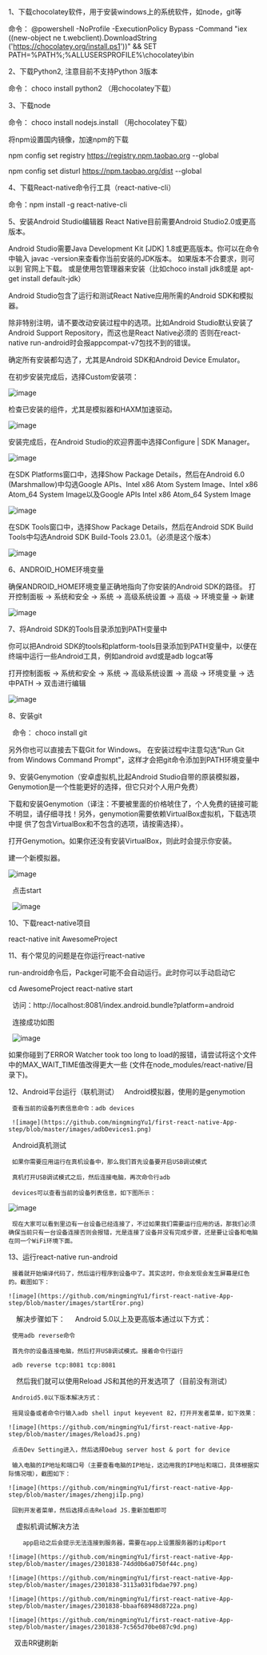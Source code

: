 1、下载chocolatey软件，用于安装windows上的系统软件，如node，git等 

  命令： 
    @powershell -NoProfile -ExecutionPolicy Bypass -Command "iex ((new-object ne   t.webclient).DownloadString
    ('https://chocolatey.org/install.ps1'))" && SET PATH=%PATH%;%ALLUSERSPROFILE%\chocolatey\bin
	 
2、下载Python2,  注意目前不支持Python 3版本

  命令： choco install python2 （用chocolatey下载）

3、下载node

   命令： choco install nodejs.install  （用chocolatey下载）
   
   将npm设置国内镜像，加速npm的下载
   
   npm config set registry https://registry.npm.taobao.org --global
   
   npm config set disturl https://npm.taobao.org/dist --global
   
4、下载React-native命令行工具（react-native-cli）

   命令：npm install -g react-native-cli
   
5、安装Android Studio编辑器  React Native目前需要Android Studio2.0或更高版本。

   Android Studio需要Java Development Kit [JDK] 1.8或更高版本。你可以在命令中输入 javac -version来查看你当前安装的JDK版本。
   如果版本不合要求，则可以到 官网上下载。 或是使用包管理器来安装（比如choco install jdk8或是 apt-get install default-jdk）
   
   Android Studio包含了运行和测试React Native应用所需的Android SDK和模拟器。
   
   除非特别注明，请不要改动安装过程中的选项。比如Android Studio默认安装了 Android Support Repository，而这也是React Native必须的
   否则在react-native run-android时会报appcompat-v7包找不到的错误。
   
   确定所有安装都勾选了，尤其是Android SDK和Android Device Emulator。
   
   在初步安装完成后，选择Custom安装项：

   ![image](https://github.com/mingmingYu1/first-react-native-App-step/blob/master/images/react-native-android-studio-custom-install-windows.png)
   
   检查已安装的组件，尤其是模拟器和HAXM加速驱动。

   ![image](https://github.com/mingmingYu1/first-react-native-App-step/blob/master/images/react-native-android-studio-verify-installs-windows.png)
   
   安装完成后，在Android Studio的欢迎界面中选择Configure | SDK Manager。

   ![image](https://github.com/mingmingYu1/first-react-native-App-step/blob/master/images/react-native-android-studio-configure-sdk-windows.png)
   
   在SDK Platforms窗口中，选择Show Package Details，然后在Android 6.0 (Marshmallow)中勾选Google APIs、Intel x86 Atom System Image、Intel x86   Atom_64 System Image以及Google APIs Intel x86 Atom_64 System Image

   ![image](https://github.com/mingmingYu1/first-react-native-App-step/blob/master/images/react-native-android-studio-android-sdk-platforms-windows.png)

   在SDK Tools窗口中，选择Show Package Details，然后在Android SDK Build Tools中勾选Android SDK Build-Tools 23.0.1。（必须是这个版本）

   ![image](https://github.com/mingmingYu1/first-react-native-App-step/blob/master/images/react-native-android-studio-android-sdk-build-tools-windows.png)

6、ANDROID_HOME环境变量

   确保ANDROID_HOME环境变量正确地指向了你安装的Android SDK的路径。
   打开控制面板 -> 系统和安全 -> 系统 -> 高级系统设置 -> 高级 -> 环境变量 -> 新建

   ![image](https://github.com/mingmingYu1/first-react-native-App-step/blob/master/images/react-native-android-sdk-environment-variable-windows.png)

7、将Android SDK的Tools目录添加到PATH变量中

   你可以把Android SDK的tools和platform-tools目录添加到PATH变量中，以便在终端中运行一些Android工具，例如android avd或是adb logcat等

   打开控制面板 -> 系统和安全 -> 系统 -> 高级系统设置 -> 高级 -> 环境变量 -> 选中PATH -> 双击进行编辑

   ![image](https://github.com/mingmingYu1/first-react-native-App-step/blob/master/images/react-native-android-tools-environment-variable-windows.png)

8、安装git

   命令： choco install git
  
   另外你也可以直接去下载Git for Windows。 在安装过程中注意勾选"Run Git from Windows Command Prompt"，这样才会把git命令添加到PATH环境变量中
  
9、安装Genymotion（安卓虚拟机,比起Android Studio自带的原装模拟器，Genymotion是一个性能更好的选择，但它只对个人用户免费）
  
   下载和安装Genymotion（译注：不要被里面的价格唬住了，个人免费的链接可能不明显，请仔细寻找！另外，genymotion需要依赖VirtualBox虚拟机，下载选项中提   供了包含VirtualBox和不包含的选项，请按需选择）。
  
   打开Genymotion。如果你还没有安装VirtualBox，则此时会提示你安装。
  
   建一个新模拟器。
  
   ![image](https://github.com/mingmingYu1/first-react-native-App-step/blob/master/images/Genymotion.png)
  
   点击start

   ![image](https://github.com/mingmingYu1/first-react-native-App-step/blob/master/images/GenymotionShell.png)
  
10、下载react-native项目

   react-native init AwesomeProject

11、有个常见的问题是在你运行react-native

   run-android命令后，Packger可能不会自动运行。此时你可以手动启动它

   cd AwesomeProject
   react-native start

   访问：http://localhost:8081/index.android.bundle?platform=android
   
   连接成功如图
   
   ![image](https://github.com/mingmingYu1/first-react-native-App-step/blob/master/images/platform=android.png)
    
   如果你碰到了ERROR Watcher took too long to load的报错，请尝试将这个文件中的MAX_WAIT_TIME值改得更大一些 (文件在node_modules/react-native/目     录下)。
 
 12、Android平台运行（联机测试）
   
     Android模拟器，使用的是genymotion
   
     查看当前的设备列表信息命令：adb devices
     
     ![image](https://github.com/mingmingYu1/first-react-native-App-step/blob/master/images/adbDevices1.png)
   
     Android真机测试
    
     如果你需要应用运行在真机设备中，那么我们首先设备要开启USB调试模式
      
     真机打开USB调试模式之后，然后连接电脑，再次命令行adb 

     devices可以查看当前的设备列表信息，如下图所示： 

  ![image](https://github.com/mingmingYu1/first-react-native-App-step/blob/master/images/adbDevices2.png)

     现在大家可以看到里边有一台设备已经连接了，不过如果我们需要运行应用的话，那我们必须确保当前只有一台设备连接否则会报错，光是连接了设备并没有完成步骤，还是要让设备和电脑在同一个WiFi环境下面。
   
  13、运行react-native run-android
     
     接着就开始编译代码了，然后运行程序到设备中了。其实这时，你会发现会发生屏幕是红色的。截图如下：

    ![image](https://github.com/mingmingYu1/first-react-native-App-step/blob/master/images/startEror.png)
     
     解决步骤如下：
     
     Android 5.0以上及更高版本通过以下方式： 
     
     使用adb reverse命令 
     
     首先你的设备连接电脑，然后打开USB调试模式。接着命令行运行 
     
     adb reverse tcp:8081 tcp:8081 
     
     然后我们就可以使用Reload JS和其他的开发选项了（目前没有测试）
     
     Android5.0以下版本解决方式：
     
     摇晃设备或者命令行输入adb shell input keyevent 82，打开开发者菜单，如下效果： 

    ![image](https://github.com/mingmingYu1/first-react-native-App-step/blob/master/images/ReloadJs.png)
	
     点击Dev Setting进入，然后选择Debug server host & port for device 
     
     输入电脑的IP地址和端口号（主要查看电脑的IP地址，这边用我的IP地址和端口，具体根据实际情况哦），截图如下： 
     
    ![image](https://github.com/mingmingYu1/first-react-native-App-step/blob/master/images/zhengjiIp.png)
	
     回到开发者菜单，然后选择点击Reload JS.重新加载即可
     
     虚拟机调试解决方法  

        app启动之后会提示无法连接到服务器，需要在app上设置服务器的ip和port
     
    ![image](https://github.com/mingmingYu1/first-react-native-App-step/blob/master/images/2301838-74dd0b6a0750f44c.png)
     
    ![image](https://github.com/mingmingYu1/first-react-native-App-step/blob/master/images/2301838-3113a031fbdae797.png)
     
    ![image](https://github.com/mingmingYu1/first-react-native-App-step/blob/master/images/2301838-bbaaf68948d8722a.png)
     
    ![image](https://github.com/mingmingYu1/first-react-native-App-step/blob/master/images/2301838-7c565d70be087c9d.png)
       
    双击RR键刷新
     
    
